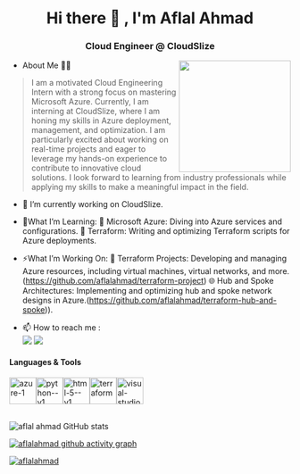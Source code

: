 
<h1 align="center">Hi there 👋 , I'm Aflal Ahmad</h1>

<h3 align="center"> Cloud Engineer @ CloudSlize </h3>
<img align="right" width="200" height="200" src="https://smeoncloud.in/wp-content/uploads/2022/03/What-is-cloud-computing-1.gif">


<!--
**aflalahmad/aflalahmad** is a ✨ _special_ ✨ repository because its `README.md` (this file) appears on your GitHub profile.

Here are some ideas to get you started:

- 🔭 I’m currently working on ...
- 🌱 I’m currently learning ...
- 👯 I’m looking to collaborate on ...
- 🤔 I’m looking for help with ...
- 💬 Ask me about ...
- 📫 How to reach me: ...
- 😄 Pronouns: ...
- ⚡ Fun fact: ...
-->
- About Me 🙋‍♂️

> I am a motivated Cloud Engineering Intern with a strong focus on mastering Microsoft Azure. Currently, I am interning at CloudSlize, where I am honing my skills in Azure deployment, management, and optimization. I am particularly excited about working on real-time projects and eager to leverage my hands-on experience to contribute to innovative cloud solutions. I look forward to learning from industry professionals while applying my skills to make a meaningful impact in the field.



- 🔭 I’m currently working on CloudSlize.
- 🌱What I’m Learning:
🌱 Microsoft Azure: Diving into Azure services and configurations.
📜 Terraform: Writing and optimizing Terraform scripts for Azure deployments.

- ⚡What I’m Working On:
🔭 Terraform Projects: Developing and managing Azure resources, including virtual machines, virtual networks, and more.(https://github.com/aflalahmad/terraform-project)
🌐 Hub and Spoke Architectures: Implementing and optimizing hub and spoke network designs in Azure.(https://github.com/aflalahmad/terraform-hub-and-spoke)).


- 📫 How to reach me :
<br/> [<img src="https://img.shields.io/badge/LinkedIn-0077B5?style=for-the-badge&logo=linkedin&logoColor=white" />](https://www.linkedin.com/in/aflalahmadav/) [<img src="https://img.shields.io/badge/GitHub-100000?style=for-the-badge&logo=github&logoColor=white" />](https://github.com/aflalahmad)

#### Languages & Tools</br>
<img width="48" height="48" src="https://img.icons8.com/fluency/48/azure-1.png" alt="azure-1"/><img width="48" height="48" src="https://img.icons8.com/color/48/python--v1.png" alt="python--v1"/><img width="48" height="48" src="https://img.icons8.com/color/48/html-5--v1.png" alt="html-5--v1"/><img width="48" height="48" src="https://img.icons8.com/color/48/terraform.png" alt="terraform"/><img width="48" height="48" src="https://img.icons8.com/fluency/48/visual-studio-code-2019.png" alt="visual-studio-code-2019"/>
</br></br>

![aflal ahmad GitHub stats](https://github-readme-stats.vercel.app/api?username=aflalahmad&theme=blue-green&show_icons=true&hide_border=false&count_private=false)

[![aflalahmad github activity graph](https://github-readme-activity-graph.vercel.app/graph?username=aflalahmad&bg_color=000000&color=ffffff&line=51f565&point=ffffff&area=true&hide_border=true)](https://ashutosh00710.github.io/github-readme-activity-graph/?)





<p align="left"> <a href="https://github.com/ryo-ma/github-profile-trophy"><img src="https://github-profile-trophy.vercel.app/?username=aflalahmad" alt="aflalahmad" /></a> </p>


<!-- <img width="30" height="30" src="https://img.icons8.com/color/48/gmail-new.png" alt="gmail-new"/>
<img width="30" height="30" src="https://img.icons8.com/fluency/48/microsoft-outlook-2019.png" alt="microsoft-outlook-2019"/>

<img width="25" height="25" src="https://img.icons8.com/fluency/48/linkedin.png" alt="linkedin"/> [LinkedIn](https://www.linkedin.com/in/aflalahmadav/) -->

